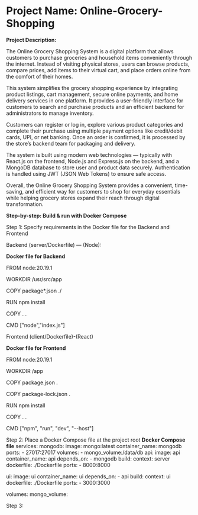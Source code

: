 # Project Name: Online-Grocery-Shopping
**Project Description:**

The Online Grocery Shopping System is a digital platform that allows customers to purchase groceries and household items conveniently through the internet. Instead of visiting physical stores, users can browse products, compare prices, add items to their virtual cart, and place orders online from the comfort of their homes.

This system simplifies the grocery shopping experience by integrating product listings, cart management, secure online payments, and home delivery services in one platform. It provides a user-friendly interface for customers to search and purchase products and an efficient backend for administrators to manage inventory.

Customers can register or log in, explore various product categories and complete their purchase using multiple payment options like credit/debit cards, UPI, or net banking. Once an order is confirmed, it is processed by the store’s backend team for packaging and delivery.

The system is built using modern web technologies — typically with React.js on the frontend, Node.js and Express.js on the backend, and a MongoDB database to store user and product data securely. Authentication is handled using JWT (JSON Web Tokens) to ensure safe access.

Overall, the Online Grocery Shopping System provides a convenient, time-saving, and efficient way for customers to shop for everyday essentials while helping grocery stores expand their reach through digital transformation.

**Step-by-step: Build & run with Docker Compose**

Step 1: Specify requirements in the Docker file for the Backend and Frontend

Backend (server/Dockerfile) — (Node):

**Docker file for Backend**

FROM node:20.19.1

WORKDIR /usr/src/app

COPY package*.json ./

RUN npm install

COPY . .

CMD ["node","index.js"]


Frontend (client/Dockerfile)-(React)

**Docker file for Frontend**

FROM node:20.19.1

WORKDIR /app

COPY package.json .

COPY package-lock.json .

RUN npm install

COPY . .

CMD ["npm", "run", "dev", "--host"]

Step 2: Place a Docker Compose file at the project root
**Docker Compose file**
services:
  mongodb:
    image: mongo:latest
    container_name: mongodb
    ports:
      - 27017:27017
    volumes:
      - mongo_volume:/data/db
  api:
    image: api
    container_name: api
    depends_on:
      - mongodb
    build: 
      context: server
      dockerfile: ./Dockerfile
    ports:
      - 8000:8000

  ui:
    image: ui
    container_name: ui
    depends_on:
      - api
    build:
      context: ui
      dockerfile: ./Dockerfile
    ports:
      - 3000:3000

volumes:
  mongo_volume:

Step 3:
